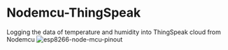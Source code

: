 # Nodemcu-ThingSpeak
Logging the data of temperature and humidity into ThingSpeak cloud from Nodemcu
![esp8266-node-mcu-pinout](https://user-images.githubusercontent.com/25893079/27630293-aaf27dce-5c12-11e7-8082-447fa4b8f6d8.png)

